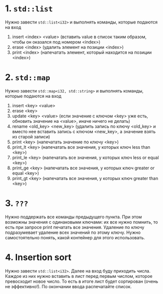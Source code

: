 # 1. `std::list`
Нужно завести `std::list<i32>` и выполнять команды, которые подаются на вход
1. insert \<index\> \<value\> (вставить value в список таким образом, чтобы он оказался под номером \<index\>)
2. erase \<index\> (удалить элемент на позиции \<index\>)
3. print \<index\> (напечатать элемент, который находится на позиции \<index\>)

# 2. `std::map`
Нужно завести `std::map<i32, std::string>` и выполнять команды, которые подаются на вход
1. insert \<key\> \<value\>
2. erase \<key\>
3. update \<key\> \<value\> (если значение с ключом \<key\> уже есть, обновить значение на \<value\>, иначе ничего не делать)
4. rename \<old_key\> \<new_key\> (удалить запись по ключу \<old_key\> и вместо нее вставить запись с ключом \<new_key\>, а значение взять из старой записи)
5. print \<key\> (напечатать значение по ключу \<key\>)
6. print_lt \<key\> (напечатать все значения, у которых ключ less than \<key\>)
7. print_le \<key\> (напечатать все значения, у которых ключ less or equal \<key\>)
8. print_ge \<key\> (напечатать все значения, у которых ключ greater or equal \<key\>)
9. print_gt \<key\> (напечатать все значения, у которых ключ greater than \<key\>)

# 3. `???`
Нужно поддержать все команды предыдущего пункта. При этом возможны значения с одинаковыми ключами: их все нужно помнить, то есть при запросе print печатать все значения. Удаление по ключу подразумевает удаление всех значений по этому ключу. Нужно самостоятельно понять, какой контейнер для этого использовать.

# 4. Insertion sort
Нужно завести `std::list<i32>`. Далее на вход буду приходить числа. Каждое из них нужно вставить в лист перед первым числом, которое превосходит новое число. То есть в итоге лист будет сортирован (очень не эффективно!). По окончании ввода распечатайте список.
